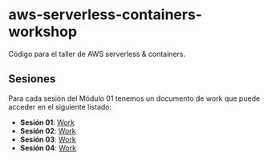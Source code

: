 # aws-serverless-containers-workshop

Código para el taller de AWS serverless &amp; containers.

## Sesiones

Para cada sesión del Módulo 01 tenemos un documento de work que puede acceder en el siguiente listado:

* **Sesión 01**: [Work](sesion-01/README.md)
* **Sesión 02**: [Work](sesion-02/README.md)
* **Sesión 03**: [Work](sesion-03/README.md)
* **Sesión 04**: [Work](sesion-04/README.md)